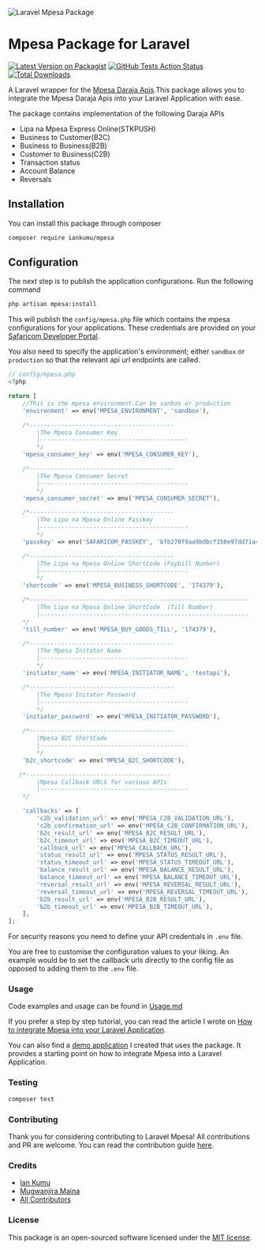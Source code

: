 ![Laravel Mpesa Package](https://www.iankumu.com/blog/wp-content/uploads/2023/01/Laravel-Mpesa-Banner.png)

# Mpesa Package for Laravel

[![Latest Version on Packagist](https://img.shields.io/packagist/v/Iankumu/mpesa.svg?style=flat-square)](https://packagist.org/packages/Iankumu/mpesa)
[![GitHub Tests Action Status](https://img.shields.io/github/actions/workflow/status/iankumu/mpesa/ci.yml?logo=github&label=Tests)](https://github.com/Iankumu/mpesa/actions?query=workflow%3Arun-tests+branch%3Amain)
[![Total Downloads](https://img.shields.io/packagist/dt/Iankumu/mpesa.svg?style=flat-square)](https://packagist.org/packages/Iankumu/mpesa)

A Laravel wrapper for the [Mpesa Daraja Apis](https://developer.safaricom.co.ke/APIs).This package allows you to integrate the Mpesa Daraja Apis into your Laravel Application with ease.

The package contains implementation of the following Daraja APIs

- Lipa na Mpesa Express Online(STKPUSH)
- Business to Customer(B2C)
- Business to Business(B2B)
- Customer to Business(C2B)
- Transaction status
- Account Balance
- Reversals

## Installation

You can install this package through composer

```bash
composer require iankumu/mpesa
```

## Configuration

The next step is to publish the application configurations. Run the following command

```bash
php artisan mpesa:install
```

This will publish the `config/mpesa.php` file which contains the mpesa configurations for your applications. These credentials are provided on your [Safaricom Developer Portal](https://developer.safaricom.co.ke/).

You also need to specify the application's environment; either `sandbox` or `production` so that the relevant api url endpoints are called.

```php
// config/mpesa.php
<?php

return [
    //This is the mpesa environment.Can be sanbox or production
    'environment' => env('MPESA_ENVIRONMENT', 'sandbox'),

    /*-----------------------------------------
        |The Mpesa Consumer Key
        |------------------------------------------
        */
    'mpesa_consumer_key' => env('MPESA_CONSUMER_KEY'),

    /*-----------------------------------------
        |The Mpesa Consumer Secret
        |------------------------------------------
        */
    'mpesa_consumer_secret' => env('MPESA_CONSUMER_SECRET'),

    /*-----------------------------------------
        |The Lipa na Mpesa Online Passkey
        |------------------------------------------
        */
    'passkey' => env('SAFARICOM_PASSKEY', 'bfb279f9aa9bdbcf158e97dd71a467cd2e0c893059b10f78e6b72ada1ed2c919'),

    /*-----------------------------------------
        |The Lipa na Mpesa Online ShortCode (Paybill Number)
        |------------------------------------------
        */
    'shortcode' => env('MPESA_BUSINESS_SHORTCODE', '174379'),

    /*--------------------------------------------------------------
        |The Lipa na Mpesa Online ShortCode  (Till Number)
        |-----------------------------------------------------------
    */
    'till_number' => env('MPESA_BUY_GOODS_TILL', '174379'),

    /*-----------------------------------------
        |The Mpesa Initator Name
        |------------------------------------------
        */
    'initiator_name' => env('MPESA_INITIATOR_NAME', 'testapi'),

    /*-----------------------------------------
        |The Mpesa Initator Password
        |------------------------------------------
        */
    'initiator_password' => env('MPESA_INITIATOR_PASSWORD'),

    /*-----------------------------------------
        |Mpesa B2C ShortCode
        |------------------------------------------
        */
    'b2c_shortcode' => env('MPESA_B2C_SHORTCODE'),

   /*-----------------------------------------
        |Mpesa Callback URLS for various APIs
        |------------------------------------------
    */

    'callbacks' => [
        'c2b_validation_url' => env('MPESA_C2B_VALIDATION_URL'),
        'c2b_confirmation_url' => env('MPESA_C2B_CONFIRMATION_URL'),
        'b2c_result_url' => env('MPESA_B2C_RESULT_URL'),
        'b2c_timeout_url' => env('MPESA_B2C_TIMEOUT_URL'),
        'callback_url' => env('MPESA_CALLBACK_URL'),
        'status_result_url' => env('MPESA_STATUS_RESULT_URL'),
        'status_timeout_url' => env('MPESA_STATUS_TIMEOUT_URL'),
        'balance_result_url' => env('MPESA_BALANCE_RESULT_URL'),
        'balance_timeout_url' => env('MPESA_BALANCE_TIMEOUT_URL'),
        'reversal_result_url' => env('MPESA_REVERSAL_RESULT_URL'),
        'reversal_timeout_url' => env('MPESA_REVERSAL_TIMEOUT_URL'),
        'b2b_result_url' => env('MPESA_B2B_RESULT_URL'),
        'b2b_timeout_url' => env('MPESA_B2B_TIMEOUT_URL'),
    ],
];

```

For security reasons you need to define your API credentials in `.env` file.

You are free to customise the configuration values to your liking. An example would be to set the callback urls directly to the config file as opposed to adding them to the `.env` file.

### Usage

Code examples and usage can be found in [Usage.md](USAGE.md)

If you prefer a step by step tutorial, you can read the article I wrote on [How to integrate Mpesa into your Laravel Application](https://www.iankumu.com/blog/laravel-mpesa).

You can also find a [demo application](https://github.com/Iankumu/Payments) I created that uses the package. It provides a starting point on how to integrate Mpesa into a Laravel Application.

### Testing

```bash
composer test
```

### Contributing

Thank you for considering contributing to Laravel Mpesa! All contributions and PR are welcome. You can read the contribution guide [here](CONTRIBUTING.md).

### Credits

- [Ian Kumu](https://github.com/IanKumu)
- [Mugwanjira Maina](https://github.com/maina401)
- [All Contributors](../../contributors)

### License

This package is an open-sourced software licensed under the [MIT license](LICENSE.md).
